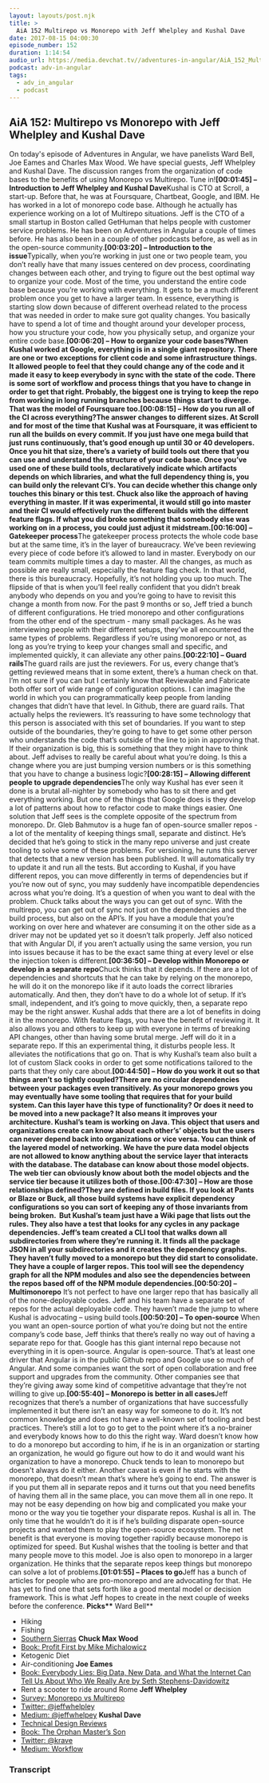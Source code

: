 ```yaml
---
layout: layouts/post.njk
title: >
  AiA 152 Multirepo vs Monorepo with Jeff Whelpley and Kushal Dave
date: 2017-08-15 04:00:30
episode_number: 152
duration: 1:14:54
audio_url: https://media.devchat.tv//adventures-in-angular/AiA_152_Multirepo_vs_Monorepo_with_Jeff_Whelpley_and_Kushal_Dave.mp3
podcast: adv-in-angular
tags:
  - adv_in_angular
  - podcast
---
```


## **AiA 152: Multirepo vs Monorepo with Jeff Whelpley and Kushal Dave**

On today's episode of Adventures in Angular, we have panelists Ward Bell, Joe Eames and Charles Max Wood. We have special guests, Jeff Whelpley and Kushal Dave. The discussion ranges from the organization of code bases to the benefits of using Monorepo vs Multirepo. Tune in!**[00:01:45] – Introduction to Jeff Whelpley and Kushal Dave**Kushal is CTO at Scroll, a start-up. Before that, he was at Foursquare, Chartbeat, Google, and IBM. He has worked in a lot of monorepo code base. Although he actually has experience working on a lot of Multirepo situations. Jeff is the CTO of a small startup in Boston called GetHuman that helps people with customer service problems. He has been on Adventures in Angular a couple of times before. He has also been in a couple of other podcasts before, as well as in the open-source community.**[00:03:20] – Introduction to the issue**Typically, when you’re working in just one or two people team, you don’t really have that many issues centered on dev process, coordinating changes between each other, and trying to figure out the best optimal way to organize your code. Most of the time, you understand the entire code base because you’re working with everything. It gets to be a much different problem once you get to have a larger team. In essence, everything is starting slow down because of different overhead related to the process that was needed in order to make sure got quality changes. You basically have to spend a lot of time and thought around your developer process, how you structure your code, how you physically setup, and organize your entire code base.**[00:06:20] – How to organize your code bases?**When Kushal worked at Google, everything is in a single giant repository. There are one or two exceptions for client code and some infrastructure things. It allowed people to feel that they could change any of the code and it made it easy to keep everybody in sync with the state of the code. There is some sort of workflow and process things that you have to change in order to get that right. Probably, the biggest one is trying to keep the repo from working in long running branches because things start to diverge. That was the model of Foursquare too.**[00:08:15] – How do you run all of the CI across everything?**The answer changes to different sizes. At Scroll and for most of the time that Kushal was at Foursquare, it was efficient to run all the builds on every commit. If you just have one mega build that just runs continuously, that’s good enough up until 30 or 40 developers. Once you hit that size, there’s a variety of build tools out there that you can use and understand the structure of your code base. Once you’ve used one of these build tools, declaratively indicate which artifacts depends on which libraries, and what the full dependency thing is, you can build only the relevant CI’s. You can decide whether this change only touches this binary or this test. Chuck also like the approach of having everything in master. If it was experimental, it would still go into master and their CI would effectively run the different builds with the different feature flags. If what you did broke something that somebody else was working on in a process, you could just adjust it midstream.**[00:16:00] – Gatekeeper process**The gatekeeper process protects the whole code base but at the same time, it’s in the layer of bureaucracy. We’ve been reviewing every piece of code before it’s allowed to land in master. Everybody on our team commits multiple times a day to master. All the changes, as much as possible are really small, especially the feature flag check. In that world, there is this bureaucracy. Hopefully, it’s not holding you up too much. The flipside of that is when you’ll feel really confident that you didn’t break anybody who depends on you and you’re going to have to revisit this change a month from now. For the past 9 months or so, Jeff tried a bunch of different configurations. He tried monorepo and other configurations from the other end of the spectrum - many small packages. As he was interviewing people with their different setups, they’ve all encountered the same types of problems. Regardless if you’re using monorepo or not, as long as you’re trying to keep your changes small and specific, and implemented quickly, it can alleviate any other pains.**[00:22:10] – Guard rails**The guard rails are just the reviewers. For us, every change that’s getting reviewed means that in some extent, there’s a human check on that. I’m not sure if you can but I certainly know that Reviewable and Fabricate both offer sort of wide range of configuration options. I can imagine the world in which you can programmatically keep people from landing changes that didn’t have that level. In Github, there are guard rails. That actually helps the reviewers. It’s reassuring to have some technology that this person is associated with this set of boundaries. If you want to step outside of the boundaries, they’re going to have to get some other person who understands the code that’s outside of the line to join in approving that. If their organization is big, this is something that they might have to think about. Jeff advises to really be careful about what you’re doing. Is this a change where you are just bumping version numbers or is this something that you have to change a business logic?**[00:28:15] – Allowing different people to upgrade dependencies**The only way Kushal has ever seen it done is a brutal all-nighter by somebody who has to sit there and get everything working. But one of the things that Google does is they develop a lot of patterns about how to refactor code to make things easier. One solution that Jeff sees is the complete opposite of the spectrum from monorepo. Dr. Gleb Bahmutov is a huge fan of open-source smaller repos - a lot of the mentality of keeping things small, separate and distinct. He’s decided that he’s going to stick in the many repo universe and just create tooling to solve some of these problems. For versioning, he runs this server that detects that a new version has been published. It will automatically try to update it and run all the tests. But according to Kushal, if you have different repos, you can move differently in terms of dependencies but if you’re now out of sync, you may suddenly have incompatible dependencies across what you’re doing. It’s a question of when you want to deal with the problem. Chuck talks about the ways you can get out of sync. With the multirepo, you can get out of sync not just on the dependencies and the build process, but also on the API’s. If you have a module that you’re working on over here and whatever are consuming it on the other side as a driver may not be updated yet so it doesn’t talk properly. Jeff also noticed that with Angular DI, if you aren’t actually using the same version, you run into issues because it has to be the exact same thing at every level or else the injection token is different.**[00:36:50] – Develop within Monorepo or develop in a separate repo**Chuck thinks that it depends. If there are a lot of dependencies and shortcuts that he can take by relying on the monorepo, he will do it on the monorepo like if it auto loads the correct libraries automatically. And then, they don’t have to do a whole lot of setup. If it’s small, independent, and it’s going to move quickly, then, a separate repo may be the right answer. Kushal adds that there are a lot of benefits in doing it in the monorepo. With feature flags, you have the benefit of reviewing it. It also allows you and others to keep up with everyone in terms of breaking API changes, other than having some brutal merge. Jeff will do it in a separate repo. If this an experimental thing, it disturbs people less. It alleviates the notifications that go on. That is why Kushal’s team also built a lot of custom Slack cooks in order to get some notifications tailored to the parts that they only care about.**[00:44:50] – How do you work it out so that things aren’t so tightly coupled?**There are no circular dependencies between your packages even transitively. As your monorepo grows you may eventually have some tooling that requires that for your build system. Can this layer have this type of functionality? Or does it need to be moved into a new package? It also means it improves your architecture. Kushal’s team is working on Java. This object that users and organizations create can know about each other’s’ objects but the users can never depend back into organizations or vice versa. You can think of the layered model of networking. We have the pure data model objects are not allowed to know anything about the service layer that interacts with the database. The database can know about those model objects. The web tier can obviously know about both the model objects and the service tier because it utilizes both of those.**[00:47:30] – How are those relationships defined?**They are defined in build files. If you look at Pants or Blaze or Buck, all those build systems have explicit dependency configurations so you can sort of keeping any of those invariants from being broken. &nbsp;But Kushal’s team just have a Wiki page that lists out the rules. They also have a test that looks for any cycles in any package dependencies. Jeff’s team created a CLI tool that walks down all subdirectories from where they’re running it. It finds all the package JSON in all your subdirectories and it creates the dependency graphs. They haven’t fully moved to a monorepo but they did start to consolidate. They have a couple of larger repos. This tool will see the dependency graph for all the NPM modules and also see the dependencies between the repos based off of the NPM module dependencies.**[00:50:20] – Multimonorepo** It’s not perfect to have one larger repo that has basically all of the none-deployable codes. Jeff and his team have a separate set of repos for the actual deployable code. They haven’t made the jump to where Kushal is advocating – using build tools.**[00:50:20] – To open-source** When you want an open-source portion of what you’re doing but not the entire company’s code base, Jeff thinks that there’s really no way out of having a separate repo for that. Google has this giant internal repo because not everything in it is open-source. Angular is open-source. That’s at least one driver that Angular is in the public Github repo and Google use so much of Angular. And some companies want the sort of open collaboration and free support and upgrades from the community. Other companies see that they’re giving away some kind of competitive advantage that they’re not willing to give up.**[00:55:40] – Monorepo is better in all cases**Jeff recognizes that there’s a number of organizations that have successfully implemented it but there isn’t an easy way for someone to do it. It’s not common knowledge and does not have a well-known set of tooling and best practices. There’s still a lot to go to get to the point where it’s a no-brainer and everybody knows how to do this the right way. Ward doesn’t know how to do a monorepo but according to him, if he is in an organization or starting an organization, he would go figure out how to do it and would want his organization to have a monorepo. Chuck tends to lean to monorepo but doesn't always do it either. Another caveat is even if he starts with the monorepo, that doesn’t mean that’s where he’s going to end. The answer is if you put them all in separate repos and it turns out that you need benefits of having them all in the same place, you can move them all in one repo. It may not be easy depending on how big and complicated you make your mono or the way you tie together your disparate repos. Kushal is all in. The only time that he wouldn’t do it is if he’s building disparate open-source projects and wanted them to play the open-source ecosystem. The net benefit is that everyone is moving together rapidly because monorepo is optimized for speed. But Kushal wishes that the tooling is better and that many people move to this model. Joe is also open to monorepo in a larger organization. He thinks that the separate repos keep things but monorepo can solve a lot of problems.**[01:01:55] – Places to go**Jeff has a bunch of articles for people who are pro-monorepo and are advocating for that. He has yet to find one that sets forth like a good mental model or decision framework. This is what Jeff hopes to create in the next couple of weeks before the conference. **Picks\*\*** Ward Bell\*\*

- Hiking
- Fishing
- [Southern Sierras](https://sierranewsonline.com/hiking-and-fishing-with-sally-in-little-lakes-valley/)
  **Chuck Max Wood**
- [Book: Profit First by Mike Michalowicz](https://profitfirstbook.com/)
- Ketogenic Diet
- Air-conditioning
  **Joe Eames**
- [Book: Everybody Lies: Big Data, New Data, and What the Internet Can Tell Us About Who We Really Are by Seth Stephens-Davidowitz](https://www.amazon.com/Everybody-Lies-Internet-About-Really/dp/0062390856)
- Rent a scooter to ride around Rome
  **Jeff Whelpley**
- [Survey: Monorepo vs Multirepo](https://whlp.ly/survey-repo)
- [Twitter: @jeffwhelpley](https://twitter.com/jeffwhelpley)
- [Medium: @jeffwhelpey](https://medium.com/@jeffwhelpley)
  **Kushal Dave**
- [Technical Design Reviews](https://medium.com/git-out-the-vote/strengthening-products-and-teams-with-technical-design-reviews-ae6a1bec5216)
- [Book: The Orphan Master’s Son](https://www.amazon.com/Orphan-Masters-Son-Pulitzer-Fiction/dp/0812982622)
- [Twitter: @krave](https://twitter.com/krave)
- [Medium: Workflow](https://hackernoon.com/a-lighter-pull-request-workflow-972301e30c5)

### Transcript
